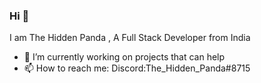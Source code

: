 ### Hi 👋
I am The Hidden Panda , A Full Stack Developer from India

- 🔭 I’m currently working on projects that can help 
- 📫 How to reach me: Discord:The_Hidden_Panda#8715
